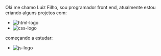 Olá me chamo Luiz Filho, sou programador front end, atualmente estou criando alguns projetos com:

- <img src="https://img.shields.io/badge/HTML5-E34F26?style=for-the-badge&logo=html5&logoColor=white" alt="html-logo" />

- <img src="https://img.shields.io/badge/CSS3-1572B6?style=for-the-badge&logo=css3&logoColor=white" alt="css-logo" />
começando a estudar:

- <img src="https://img.shields.io/badge/JavaScript-323330?style=for-the-badge&logo=javascript&logoColor=F7DF1E" alt="js-logo" />
